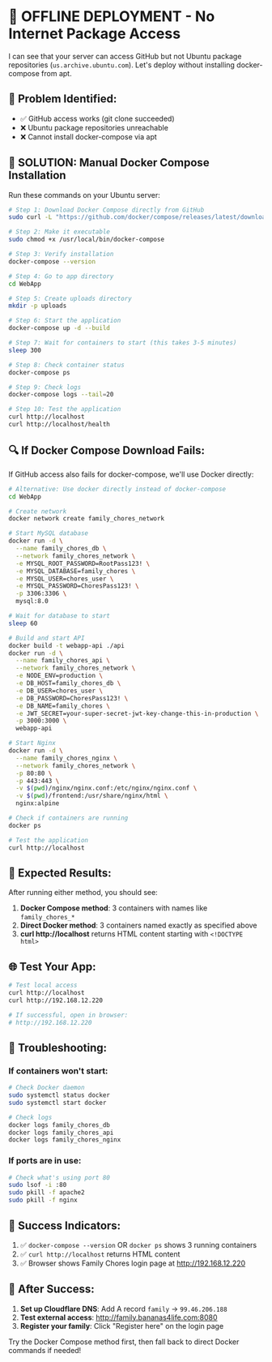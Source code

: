 # 🔧 OFFLINE DEPLOYMENT - No Internet Package Access

I can see that your server can access GitHub but not Ubuntu package repositories (`us.archive.ubuntu.com`). Let's deploy without installing docker-compose from apt.

## 🎯 Problem Identified:
- ✅ GitHub access works (git clone succeeded)
- ❌ Ubuntu package repositories unreachable
- ❌ Cannot install docker-compose via apt

## 🚀 SOLUTION: Manual Docker Compose Installation

Run these commands on your Ubuntu server:

```bash
# Step 1: Download Docker Compose directly from GitHub
sudo curl -L "https://github.com/docker/compose/releases/latest/download/docker-compose-$(uname -s)-$(uname -m)" -o /usr/local/bin/docker-compose

# Step 2: Make it executable
sudo chmod +x /usr/local/bin/docker-compose

# Step 3: Verify installation
docker-compose --version

# Step 4: Go to app directory
cd WebApp

# Step 5: Create uploads directory
mkdir -p uploads

# Step 6: Start the application
docker-compose up -d --build

# Step 7: Wait for containers to start (this takes 3-5 minutes)
sleep 300

# Step 8: Check container status
docker-compose ps

# Step 9: Check logs
docker-compose logs --tail=20

# Step 10: Test the application
curl http://localhost
curl http://localhost/health
```

## 🔍 If Docker Compose Download Fails:

If GitHub access also fails for docker-compose, we'll use Docker directly:

```bash
# Alternative: Use docker directly instead of docker-compose
cd WebApp

# Create network
docker network create family_chores_network

# Start MySQL database
docker run -d \
  --name family_chores_db \
  --network family_chores_network \
  -e MYSQL_ROOT_PASSWORD=RootPass123! \
  -e MYSQL_DATABASE=family_chores \
  -e MYSQL_USER=chores_user \
  -e MYSQL_PASSWORD=ChoresPass123! \
  -p 3306:3306 \
  mysql:8.0

# Wait for database to start
sleep 60

# Build and start API
docker build -t webapp-api ./api
docker run -d \
  --name family_chores_api \
  --network family_chores_network \
  -e NODE_ENV=production \
  -e DB_HOST=family_chores_db \
  -e DB_USER=chores_user \
  -e DB_PASSWORD=ChoresPass123! \
  -e DB_NAME=family_chores \
  -e JWT_SECRET=your-super-secret-jwt-key-change-this-in-production \
  -p 3000:3000 \
  webapp-api

# Start Nginx
docker run -d \
  --name family_chores_nginx \
  --network family_chores_network \
  -p 80:80 \
  -p 443:443 \
  -v $(pwd)/nginx/nginx.conf:/etc/nginx/nginx.conf \
  -v $(pwd)/frontend:/usr/share/nginx/html \
  nginx:alpine

# Check if containers are running
docker ps

# Test the application
curl http://localhost
```

## 🎯 Expected Results:

After running either method, you should see:

1. **Docker Compose method**: 3 containers with names like `family_chores_*`
2. **Direct Docker method**: 3 containers named exactly as specified above
3. **curl http://localhost** returns HTML content starting with `<!DOCTYPE html>`

## 🌐 Test Your App:

```bash
# Test local access
curl http://localhost
curl http://192.168.12.220

# If successful, open in browser:
# http://192.168.12.220
```

## 🔧 Troubleshooting:

### If containers won't start:
```bash
# Check Docker daemon
sudo systemctl status docker
sudo systemctl start docker

# Check logs
docker logs family_chores_db
docker logs family_chores_api
docker logs family_chores_nginx
```

### If ports are in use:
```bash
# Check what's using port 80
sudo lsof -i :80
sudo pkill -f apache2
sudo pkill -f nginx
```

## 🎉 Success Indicators:

1. ✅ `docker-compose --version` OR `docker ps` shows 3 running containers
2. ✅ `curl http://localhost` returns HTML content
3. ✅ Browser shows Family Chores login page at http://192.168.12.220

## 📱 After Success:

1. **Set up Cloudflare DNS**: Add A record `family` → `99.46.206.188`
2. **Test external access**: http://family.bananas4life.com:8080
3. **Register your family**: Click "Register here" on the login page

Try the Docker Compose method first, then fall back to direct Docker commands if needed!
